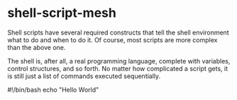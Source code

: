 # shell-script-mesh

Shell scripts have several required constructs that tell the shell environment what to do and when to do it. Of course, most scripts are more complex than the above one.

The shell is, after all, a real programming language, complete with variables, control structures, and so forth. No matter how complicated a script gets, it is still just a list of commands executed sequentially.

#!/bin/bash
echo "Hello World"
